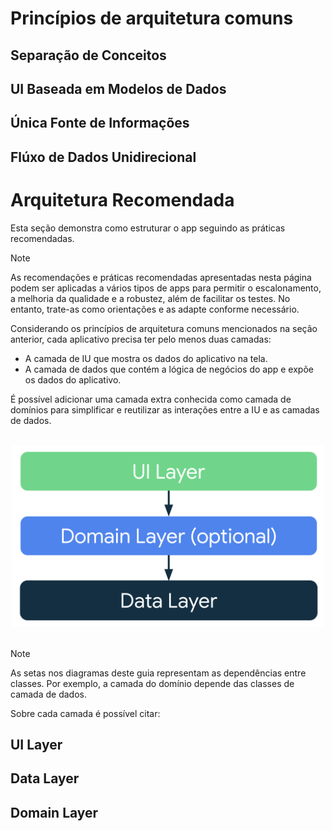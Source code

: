 # Princípios de arquitetura comuns

## Separação de Conceitos

## UI Baseada em Modelos de Dados

## Única Fonte de Informações

## Flúxo de Dados Unidirecional

# Arquitetura Recomendada

Esta seção demonstra como estruturar o app seguindo as práticas recomendadas.

> [!Note]
> As recomendações e práticas recomendadas apresentadas nesta página podem ser aplicadas a vários tipos de apps para permitir o escalonamento, a melhoria da qualidade e a robustez, além de facilitar os testes. No entanto, trate-as como orientações e as adapte conforme necessário.

Considerando os princípios de arquitetura comuns mencionados na seção anterior, cada aplicativo precisa ter pelo menos duas camadas:

- A camada de IU que mostra os dados do aplicativo na tela.
- A camada de dados que contém a lógica de negócios do app e expõe os dados do aplicativo.

É possível adicionar uma camada extra conhecida como camada de domínios para simplificar e reutilizar as interações entre a IU e as camadas de dados.

<br>
<div align="center">
<img style="width: 500px;" src="../assets/mad-arch-overview.png"/>
</div>
<br>

> [!Note]
> As setas nos diagramas deste guia representam as dependências entre classes. Por exemplo, a camada do domínio depende das classes de camada de dados.

Sobre cada camada é possível citar:

## UI Layer

## Data Layer

## Domain Layer
